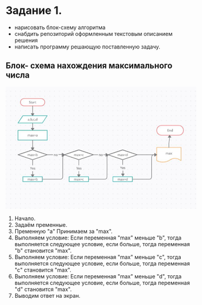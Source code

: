 # Задание 1. 
* нарисовать блок-схему алгоритма
* снабдить репозиторий оформленным текстовым описанием решения
* написать программу решающую поставленную задачу.

## Блок- схема нахождения максимального числа

![Блок-схема](scheme.jpg)

1. Начало. 
2. Задаём пременные.
3. Пременную "а" Принимаем за "max".
4. Выполняем условие: Если переменная "max" меньше "b", тогда выполняется следующее условие, если больше, тогда переменная "b" становится "max".
5. Выполняем условие: Если переменная "max" меньше "с", тогда выполняется следующее условие, если больше, тогда переменная "с" становится "max".
6. Выполняем условие: Если переменная "max" меньше "d", тогда выполняется следующее условие, если больше, тогда переменная "d" становится "max".
7. Выводим ответ на экран.